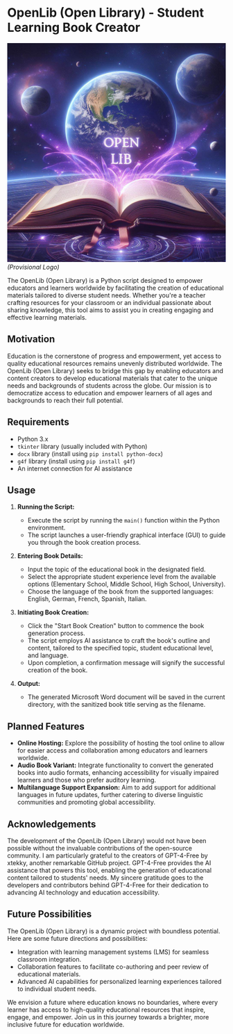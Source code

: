 # OpenLib (Open Library) - Student Learning Book Creator

![OpenLib Logo](OpenLib/html/pics/OpenLib.png)
*(Provisional Logo)*

The OpenLib (Open Library) is a Python script designed to empower educators and learners worldwide by facilitating the creation of educational materials tailored to diverse student needs. Whether you're a teacher crafting resources for your classroom or an individual passionate about sharing knowledge, this tool aims to assist you in creating engaging and effective learning materials.

## Motivation

Education is the cornerstone of progress and empowerment, yet access to quality educational resources remains unevenly distributed worldwide. The OpenLib (Open Library) seeks to bridge this gap by enabling educators and content creators to develop educational materials that cater to the unique needs and backgrounds of students across the globe. Our mission is to democratize access to education and empower learners of all ages and backgrounds to reach their full potential.

## Requirements

- Python 3.x
- `tkinter` library (usually included with Python)
- `docx` library (install using `pip install python-docx`)
- `g4f` library (install using `pip install g4f`)
- An internet connection for AI assistance

## Usage

1. **Running the Script:**
   - Execute the script by running the `main()` function within the Python environment.
   - The script launches a user-friendly graphical interface (GUI) to guide you through the book creation process.

2. **Entering Book Details:**
   - Input the topic of the educational book in the designated field.
   - Select the appropriate student experience level from the available options (Elementary School, Middle School, High School, University).
   - Choose the language of the book from the supported languages: English, German, French, Spanish, Italian.

3. **Initiating Book Creation:**
   - Click the "Start Book Creation" button to commence the book generation process.
   - The script employs AI assistance to craft the book's outline and content, tailored to the specified topic, student educational level, and language.
   - Upon completion, a confirmation message will signify the successful creation of the book.

4. **Output:**
   - The generated Microsoft Word document will be saved in the current directory, with the sanitized book title serving as the filename.

## Planned Features

- **Online Hosting:** Explore the possibility of hosting the tool online to allow for easier access and collaboration among educators and learners worldwide.
- **Audio Book Variant:** Integrate functionality to convert the generated books into audio formats, enhancing accessibility for visually impaired learners and those who prefer auditory learning.
- **Multilanguage Support Expansion:** Aim to add support for additional languages in future updates, further catering to diverse linguistic communities and promoting global accessibility.

## Acknowledgements

The development of the OpenLib (Open Library) would not have been possible without the invaluable contributions of the open-source community. I am particularly grateful to the creators of GPT-4-Free by xtekky, another remarkable GitHub project. GPT-4-Free provides the AI assistance that powers this tool, enabling the generation of educational content tailored to students' needs. My sincere gratitude goes to the developers and contributors behind GPT-4-Free for their dedication to advancing AI technology and education accessibility.

## Future Possibilities

The OpenLib (Open Library) is a dynamic project with boundless potential. Here are some future directions and possibilities:
- Integration with learning management systems (LMS) for seamless classroom integration.
- Collaboration features to facilitate co-authoring and peer review of educational materials.
- Advanced AI capabilities for personalized learning experiences tailored to individual student needs.

We envision a future where education knows no boundaries, where every learner has access to high-quality educational resources that inspire, engage, and empower. Join us in this journey towards a brighter, more inclusive future for education worldwide.
